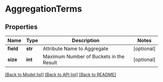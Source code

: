 # AggregationTerms

## Properties
Name | Type | Description | Notes
------------ | ------------- | ------------- | -------------
**field** | **str** | Attribute Name to Aggregate | [optional] 
**size** | **int** | Maximum Number of Buckets in the Result | [optional] 


[[Back to Model list]](../README.md#documentation-for-models) [[Back to API list]](../README.md#documentation-for-api-endpoints) [[Back to README]](../README.md)


